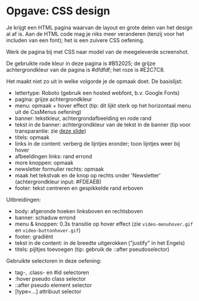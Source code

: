 # Opgave: CSS design

Je krijgt een HTML pagina waarvan de layout en grote delen van het design al af is. Aan de HTML code mag je niks meer veranderen (tenzij voor het includen van een font); het is een zuivere CSS oefening.

Werk de pagina bij met CSS naar model van de meegeleverde screenshot.

De gebruikte rode kleur in deze pagina is #B52025; de grijze achtergrondkleur van de pagina is #dfdfdf; het roze is #E2C7C8.

Het maakt niet zo uit in welke volgorde je de opmaak doet. De basislijst:
- lettertype: Roboto (gebruik een hosted webfont, b.v. Google Fonts)
- pagina: grijze achtergrondkleur
- menu: opmaak + hover effect (tip: dit lijkt sterk op het horizontaal menu uit de CssMenus oefening)
- banner: tekstkleur, achtergrondafbeelding en rode rand
- tekst in de banner: achtergrondkleur van de tekst in de banner (tip voor transparantie: zie [deze slide](https://rogiervdl.github.io/CSS-course/02_design.html#/rgba-hsla))
- titels: opmaak
- links in de content: verberg de lijntjes eronder; toon lijntjes weer bij hover
- afbeeldingen links: rand errond
- more knoppen: opmaak
- newsletter formulier rechts: opmaak
- maak het tekstvak en de knop op rechts onder 'Newsletter' (achtergrondkleur input: #FDEAEB)
- footer: tekst centreren en gespikkelde rand erboven

Uitbreidingen:
- body: afgeronde hoeken linksboven en rechtsboven
- banner: schaduw errond
- menu & knoppen: 0.3s transitie op hover effect (zie `video-menuhover.gif` en `video-buttonhover.gif`)
- footer: gradiënt
- tekst in de content: in de breedte uitgerokken ("justify" in het Engels)
- titels: pijltjes toevoegen (tip: gebruik de ::after pseudoselector)

Gebruikte selectoren in deze oefening:
- tag-, .class- en #id selectoren
- :hover pseudo class selector
- ::after pseudo element selector
- [type=...] attribuut selector